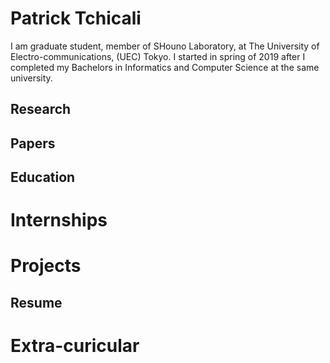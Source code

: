 # Patrick Tchicali

I am graduate student, member of SHouno Laboratory, at The University of Electro-communications, (UEC) Tokyo. I started in spring of 2019 after I completed my Bachelors in Informatics and Computer Science at the same university. 

## Research

## Papers

## Education

# Internships

# Projects

## Resume

# Extra-curicular
